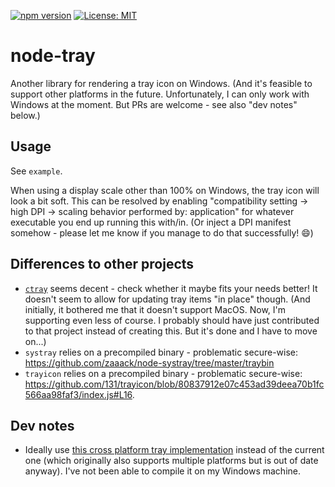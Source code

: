 [![npm version](https://img.shields.io/npm/v/node-tray.svg)](https://www.npmjs.com/package/node-tray)
[![License: MIT](https://img.shields.io/badge/License-MIT-yellow.svg)](https://opensource.org/licenses/MIT)

# node-tray

Another library for rendering a tray icon on Windows. (And it's feasible to support other platforms in the future. Unfortunately, I can only work with Windows at the moment. But PRs are welcome - see also "dev notes" below.)

## Usage

See `example`.

When using a display scale other than 100% on Windows, the tray icon will look a bit soft. This can be resolved by enabling "compatibility setting -> high DPI -> scaling behavior performed by: application" for whatever executable you end up running this with/in. (Or inject a DPI manifest somehow - please let me know if you manage to do that successfully! 😄)

## Differences to other projects

- [`ctray`](https://github.com/diogoalmiro/ctray) seems decent - check whether it maybe fits your needs better! It doesn't seem to allow for updating tray items "in place" though. (And initially, it bothered me that it doesn't support MacOS. Now, I'm supporting even less of course. I probably should have just contributed to that project instead of creating this. But it's done and I have to move on...)
- `systray` relies on a precompiled binary - problematic secure-wise: https://github.com/zaaack/node-systray/tree/master/traybin
- `trayicon` relies on a precompiled binary - problematic secure-wise: https://github.com/131/trayicon/blob/80837912e07c453ad39deea70b1fc566aa98faf3/index.js#L16.

## Dev notes

- Ideally use [this cross platform tray implementation](https://github.com/dmikushin/tray) instead of the current one (which originally also supports multiple platforms but is out of date anyway). I've not been able to compile it on my Windows machine.
